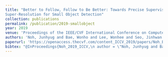 ```yaml
---
title: "Better to Follow, Follow to Be Better: Towards Precise Supervision of Feature
Super-Resolution for Small Object Detection"
collection: publications
permalink: /publication/2019-smallobject
year: 2019
venue: 'Proceedings of the IEEE/CVF International Conference on Computer Vision'
authors: 'Noh, Junhyug and Bae, Wonho and Lee, Wonhee and Seo, Jinhwan and Kim, Gunhee'
paperurl: 'https://openaccess.thecvf.com/content_ICCV_2019/papers/Noh_Better_to_Follow_Follow_to_Be_Better_Towards_Precise_Supervision_ICCV_2019_paper.pdf'
bibtex: "@InProceedings{Noh_2019_ICCV,\n author = \"Noh, Junhyug and Bae, Wonho and Lee, Wonhee and Seo, Jinhwan and Kim, Gunhee\",\n title = "Better to Follow, Follow to Be Better: Towards Precise Supervision of Feature Super-Resolution for Small Object Detection\",\n booktitle = \"Proceedings of the IEEE/CVF International Conference on Computer Vision (ICCV)\",\n year = \"2019\"\n}\n"
---
```

